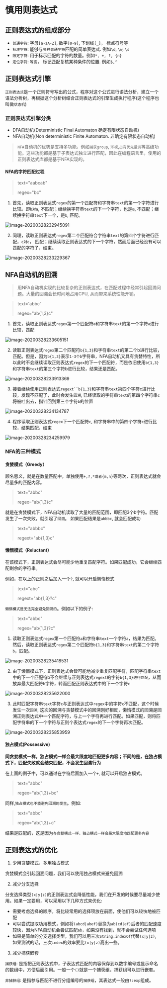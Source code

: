 # 慎用则表达式

## 正则表达式的组成部分

- `普通字符`: 字母`[a-zA-Z]`, 数字`[0-9]`, 下划线`[_]`， 标点符号等
- `标准字符`: 能够与`多种普通字符`匹配的简单表达式. 例如`\d`, `\w`, `\s`
- `限定字符`: 用于标示匹配的字符的数量。例如`*, +, ?, {n}`
- `定位字符`: `等宽`， 标记匹配复核某种条件的位置. 例如`$,^`

## 正则表达式引擎

`正则表达式`是一个正则符号写出的公式，程序对这个公式进行语法分析，建立一个语法分析树，再根据这个分析树结合正则表达式的引擎生成执行程序(这个程序也叫做`状态机`)



### 正则表达式引擎分类

- DFA自动机(Deterministic Final Automaton 确定有限状态自动机)
- NFA自动机(Non deterministic Finite Automaton. 非确定有限状态自动机)

> `NFA`自动机的优势是支持多功能。例如`捕获group`, `环视`,`占有优先量词`等高级功能。这些功能都是基于子表达式独立进行匹配，因此在编程语言里，使用的正则表达式库都是基于NFA实现的。



#### NFA的字符匹配过程

> text="aabcab"
>
> regex="bc"

1. 首先，读取正则表达式`regex`的第一个匹配符和字符串`text`的第一个字符进行比较。即`b对a`, 不匹配；继续换字符串`text`的下一个字符，也是a, 不匹配；继续换字符串`text`下一个，是`b`, 匹配。

![image-20200328232945091](../../\img\java\image-20200328232945091.png)

2. 同理，读取正则表达式`regex`第二个匹配符合字符串`text`的第四个字符进行匹配，`c对c`， 匹配；继续读取正则表达式的下一个字符，然而后面已经没有可以匹配的字符了，结束。

![image-20200328233229367](../..\img\java\image-20200328233229367.png)

## NFA自动机的回溯

> 用NFA自动机实现的比较复杂的正则表达式，在匹配过程中经常引起回溯问题。大量的回溯会长时间地占用CPU, 从而带来系统性能开销。

> text='abbc'
>
> regex="ab{1,3}c"

1. 首先，读取正则表达式`regex`第一个匹配符`a`和字符串`text`的第一个字符`a`进行比较，匹配

![image-20200328233605151](../..\img\java\image-20200328233605151.png)

2. 读取正则表达式`regex`第二个匹配符`b{1,3}`和字符串`text`的第二个b进行比较，匹配。但是，因为`b{1,3}`表示`1-3个b`字符串，NFA自动机又具有贪婪特性，所以此时不会继续读取正则表达式`regex`的下一个匹配符，而是依旧使用`b{1,3}`和字符串`text`的第三个字符b进行比较，结果还是匹配。

![image-20200328233913369](../..\img\java\image-20200328233913369.png)

3. 接着继续使用正则表达式`regext``b{1,3}`和字符串`text`第四个字符c进行比较，发现不匹配了，此时会发生`回溯`, 已经读取的字符串`text`的第四个字符串`c`将被吐出去，指针回到第三个字符`b`的位置

![image-20200328234134787](../..\img\java\image-20200328234134787.png)

4. 程序读取正则表达式`regex`下一个匹配符`c`, 和字符串中的第四个字符`c`进行比较，结果匹配，结束

![image-20200328234259979](../..\img\java\image-20200328234259979.png)

### NFA的三种模式

#### 贪婪模式（Greedy）

顾名思义，就是在数量匹配中，单独使用`+,?,*或者{m,n}`等两次，正则表达式就会尽量多的匹配内容。

> text="abbc"
>
> regex="ab{1,3}c"

就是在贪婪模式下，NFA自动机读取了大量的匹配范围，即匹配3个b字符。匹配发生了一次失败，就引起了`回溯`。 如果匹配结果是`abbbc`, 就会匹配成功

> text="abbbc"
>
> regext="ab{1,3}c"



#### 懒惰模式（Reluctant）

在该模式下，正则表达式会尽可能少地重复匹配字符。如果匹配成功，它会继续匹配剩余的字符串。

例如，在以上的正则之后加入一个`?`, 就可以开启懒惰模式

> text="abc"
>
> regext="ab{1,3}?c"

`懒惰模式是无法完全避免回溯的`。例如以下的例子:

> text="abbc"
>
> regex="ab{1,3}?c"

1. 读取正则表达式`regex`第一个匹配符`a`和字符串`text`一个字符`a`，结果为匹配。然后，读取正则表达式`regex`第二个匹配符`b{1,3}`和字符串`text`的第二个字符`b`，匹配。

![image-20200328235418531](../..\img\java\image-20200328235418531.png)

2. 由于懒惰模式下，正则表达式会皆可能地减少重复匹配字符，匹配字符串`text`中的下一个匹配符b不会继续与正则表达式`regext`的字符`b{1,3}进行匹配`，从而放弃最大匹配符`b`字符，转而匹配正则表达式中的下一个字符`c`

![image-20200328235622000](../..\img\java\image-20200328235622000.png)

3. 此时匹配字符串`text`字符`c`与正则表达式中`regex`中的字符`c`不匹配，这个时候发生一次`回溯`, 这次的回溯与贪婪模式中的回溯刚好相反，懒惰模式的回溯是回溯正则表达式中一个匹配字符，与上一个字符再进行匹配。如果匹配，则将匹配字符串的下一个字符与正则个表达式`regex`的下一个字符再次匹配。

![image-20200328235853959](../..\img\java\image-20200328235853959.png)

#### 独占模式(Possessive)

**同贪婪模式一样，独占模式一样会最大限度地匹配更多内容；不同的是，在独占模式下，匹配失败就会结束匹配，不会发生回溯行为**

在上面的例子中，可以通过在字符后面加入一个`+`, 就可以开启独占模式。

> text="abbc"
>
> regex="ab{1,3}+bc"

同样,`独占模式也不能避免回溯的发生`。例如:

> text="abbc"
>
> regex="ab{1,3}+c"

结果是匹配的，这是因为`与贪婪模式一样，独占模式一样会最大限度地匹配更多内容`



## 正则表达式的优化

1. 少用贪婪模式，多用独占模式

贪婪模式会引起回溯问题，我们可以使用独占模式来避免回溯

2. 减少分支选择

分支选择类型`(x|y|z)`的正则表达式会降低性能，我们在开发的时候要尽量减少使用。如果一定要用，可以采用以下几种方式来优化:

- 需要考虑选择的顺序，将比较常用的选择项放在前面，使他们可以较快地被匹配
- 可以尝试提取功用模式，例如将`(abcd|abef)`替换为`ab(cd|ef)`后者的匹配速度较快，因为NFA自动机会尝试匹配`ab`，如果没有找到，就不会尝试任何选项
- 如果是简单的分支选择类型，我们可以用三次`String.indexOf`代替`(x|y|z)`, 如果测试的话，三次`index`的效率要比`(x|y|z)`高出一些。

3. 减少捕获嵌套

`捕获组`: 是指把正则表达式中，子表达式匹配的内容保存到以数字编号或显示命名的数组中，方便后面引用。一般一个`()`就是一个捕获组，捕获组可以进行嵌套。

`非捕获组`: 是指参与匹配不进行分组编号的`捕获组`，其表达式一般由`?:exp`组成。

